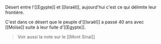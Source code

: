 Désert entre l'[[Egypte]] et [[Israël]], aujourd'hui c'est ce qui délimite leur frontière.

C'est dans ce désert que le peuple d'[[Israël]] a passé 40 ans avec [[Moïse]] suite à leur fuite d'[[Egypte]].
> Voir aussi la note sur le [[Mont Sinaï]]